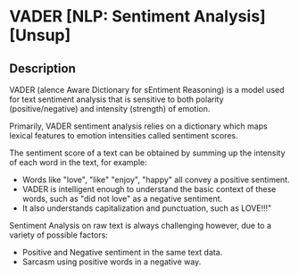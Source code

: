 # VADER [NLP: Sentiment Analysis] [Unsup]

## Description

VADER (alence Aware Dictionary for sEntiment Reasoning) is a model used for text sentiment analysis that is sensitive to both polarity (positive/negative) and intensity (strength) of emotion.

Primarily, VADER sentiment analysis relies on a dictionary which maps lexical features to emotion intensities called sentiment scores.

The sentiment score of a text can be obtained by summing up the intensity of each word in the text, for example:

- Words like "love", "like" "enjoy", "happy" all convey a positive sentiment.
- VADER is intelligent enough to understand the basic context of these words, such as "did not love" as a negative sentiment.
- It also understands capitalization and punctuation, such as LOVE!!!"

Sentiment Analysis on raw text is always challenging however, due to a variety of possible factors:

- Positive and Negative sentiment in the same text data.
- Sarcasm using positive words in a negative way.
